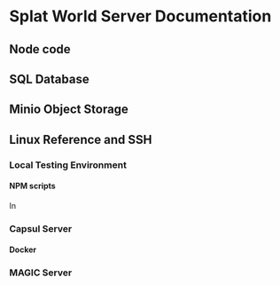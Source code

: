# Splat World Server Documentation

## Node code

## SQL Database

## Minio Object Storage

## Linux Reference and SSH
### Local Testing Environment
#### NPM scripts
In 

### Capsul Server
#### Docker

### MAGIC Server

